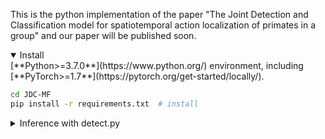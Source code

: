 <p>
  This is the python implementation of the paper "The Joint Detection and Classification model for spatiotemporal action localization of primates in a group" and our paper will be published soon.
</p>

<details open>
<summary>Install</summary>
[**Python>=3.7.0**](https://www.python.org/) environment, including
[**PyTorch>=1.7**](https://pytorch.org/get-started/locally/).

```bash
cd JDC-MF
pip install -r requirements.txt  # install
```
  
<details>
<summary>Inference with detect.py</summary>

`detect.py` runs inference and saving results to `runs/detect`.

```bash
python detect.py 
```

</details>

</details>
